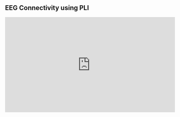 <!--layout: page title: "Connectivity" permalink: /connectivity/-->

## EEG Connectivity using PLI

<iframe width="560" height="315" src="https://www.youtube.com/embed/-GVfIWQlc-0" title="YouTube video player" frameborder="0" allow="accelerometer; autoplay; clipboard-write; encrypted-media; gyroscope; picture-in-picture" allowfullscreen></iframe>
